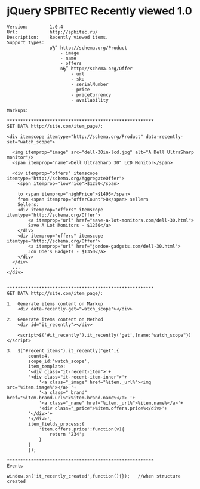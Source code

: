 
# jQuery SPBITEC Recently viewed 1.0 
	
	
	Version: 		1.0.4
	Url: 			http://spbitec.ru/
	Description: 	Recently viewed items.
	Support types:
					вЂ” http://schema.org/Product					
						- image
						- name
						- offers
						вЂ” http://schema.org/Offer
							- url
							- sku
							- serialNumber
							- price
							- priceCurrency
							- availability
	
	Markups:
	
	*******************************************************	
	SET DATA http://site.com/item_page/:
 
	<div itemscope itemtype="http://schema.org/Product" data-recently-set="watch_scope">
	
	  <img itemprop="image" src="dell-30in-lcd.jpg" alt="A Dell UltraSharp monitor"/>
	  <span itemprop="name">Dell UltraSharp 30" LCD Monitor</span>
 
	  <div itemprop="offers" itemscope itemtype="http://schema.org/AggregateOffer">
		<span itemprop="lowPrice">$1250</span>
		
		to <span itemprop="highPrice">$1495</span>
		from <span itemprop="offerCount">8</span> sellers
		Sellers:
		<div itemprop="offers" itemscope itemtype="http://schema.org/Offer">
			<a itemprop="url" href="save-a-lot-monitors.com/dell-30.html">
			Save A Lot Monitors - $1250</a>
		</div>
		<div itemprop="offers" itemscope itemtype="http://schema.org/Offer">
			<a itemprop="url" href="jondoe-gadgets.com/dell-30.html">
			Jon Doe's Gadgets - $1350</a>
		</div>
	  </div>
	  ...
	</div>	

	
	*******************************************************		 
	GET DATA http://site.com/item_page/:
		
	1. 	Generate items content on Markup	
		<div data-recently-get="watch_scope"></div> 	
	
	2. 	Generate items content on Method
		<div id="it_recently"></div> 
	
		<script>$('#it_recently').it_recently('get',{name:"watch_scope"})</script>
		
	3. 	$("#recent_items").it_recently("get",{
			count:4,
			scope_id:'watch_scope',
			item_template:
			'<div class="it-recent-item">'+
			'<div class="it-recent-item-inner">'+
				'<a class="_image" href="%item._url%"><img src="%item.image%"></a> '+
				'<a class="_brand" href="%item.brand.url%">%item.brand.name%</a> '+
				'<a class="_name" href="%item._url%">%item.name%</a>'+
				'<div class="_price">%item.offers.price%</div>'+
			'</div>'+
			'</div>',
			item_fields_process:{
				'item.offers.price':function(v){
					return '234';
				}
			}	
			});		
	
	*******************************************************	
	Events
	
	window.on('it_recently_created',function(){});	 //when structure created
	
 
